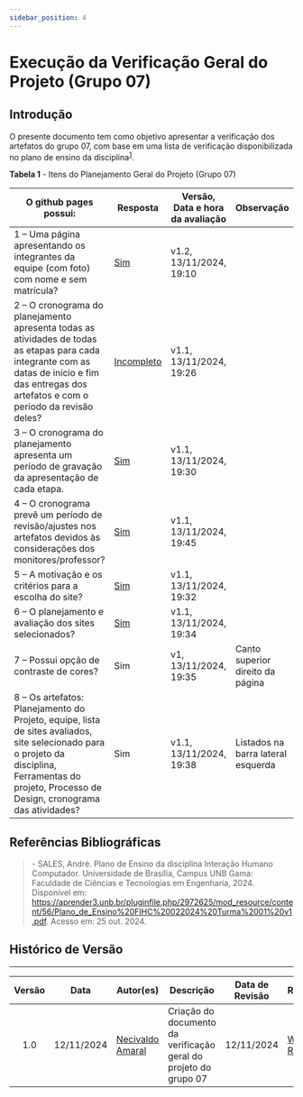 ```yaml
---
sidebar_position: 4
---
```


# Execução da Verificação Geral do Projeto (Grupo 07)

## Introdução

O presente documento tem como objetivo apresentar a verificação dos artefatos do grupo 07, com base em uma lista de verificação disponibilizada no plano de ensino da disciplina<sup>[1](../verificacao_geral/execucao-grupo07.md#referências-bibliográficas)</sup>.

<p style={{ textAlign: 'center', fontSize: '18px' }}><b>Tabela 1</b> - Itens do Planejamento Geral do Projeto (Grupo 07)</p>

| O github pages possui:                                                                                                                                                                             | Resposta                                       | Versão, Data e hora da avaliação | Observação                         |
| -------------------------------------------------------------------------------------------------------------------------------------------------------------------------------------------------- | ---------------------------------------------- | -------------------------------- | ---------------------------------- |
| 1 – Uma página apresentando os integrantes da equipe (com foto) com nome e sem matrícula?                                                                                                          | [Sim](https://interacao-humano-computador.github.io/2024.2-Grupo07/)                       | v1.2, 13/11/2024, 19:10            |                                    |
| 2 – O cronograma do planejamento apresenta todas as atividades de todas as etapas para cada integrante com as datas de início e fim das entregas dos artefatos e com o período da revisão deles?   | [Incompleto](https://interacao-humano-computador.github.io/2024.2-Grupo07/planejamento/cronograma/) | v1.1, 13/11/2024, 19:26            |                                    |
| 3 – O cronograma do planejamento apresenta um período de gravação da apresentação de cada etapa.                                                                                                   | [Sim](https://interacao-humano-computador.github.io/2024.2-Grupo07/planejamento/cronograma/)     | v1.1, 13/11/2024, 19:30            |                                    |
| 4 – O cronograma prevê um período de revisão/ajustes nos artefatos devidos às considerações dos monitores/professor?                                                                               | [Sim](https://interacao-humano-computador.github.io/2024.2-Grupo07/planejamento/cronograma/)                                            | v1.1, 13/11/2024, 19:45            |                                    |
| 5 – A motivação e os critérios para a escolha do site?                                                                                                                                             | [Sim](https://interacao-humano-computador.github.io/2024.2-Grupo07/planejamento/sites_escolhidos/) | v1.1, 13/11/2024, 19:32            |                                    |
| 6 – O planejamento e avaliação dos sites selecionados?                                                                                                                                             | [Sim](https://interacao-humano-computador.github.io/2024.2-Grupo07/planejamento/sites_avaliados/)| v1.1, 13/11/2024, 19:34            |                                    |
| 7 – Possui opção de contraste de cores?                                                                                                                                                            | Sim                                            | v1, 13/11/2024, 19:35            | Canto superior direito da página   |
| 8 – Os artefatos: Planejamento do Projeto, equipe, lista de sites avaliados, site selecionado para o projeto da disciplina, Ferramentas do projeto, Processo de Design, cronograma das atividades? | Sim                                            | v1.1, 13/11/2024, 19:38            | Listados na barra lateral esquerda |


## Referências Bibliográficas

> \- SALES, André. Plano de Ensino da disciplina Interação Humano Computador. Universidade de Brasília, Campus UNB Gama: Faculdade de Ciências e Tecnologias em Engenharia, 2024. Disponível em: https://aprender3.unb.br/pluginfile.php/2972625/mod_resource/content/56/Plano_de_Ensino%20FIHC%20022024%20Turma%2001%20v1.pdf. Acesso em: 25 out. 2024.


## Histórico de Versão

---

| Versão |    Data    | Autor(es)                                        | Descrição                                                           | Data de Revisão | Revisor(es)                                      |
| :----: | :--------: | ------------------------------------------------ | ------------------------------------------------------------------- | :-------------: | ------------------------------------------------ |
|  1.0   | 12/11/2024 | [Necivaldo Amaral](https://github.com/junioramaral22)     | Criação do documento da verificação geral do projeto do grupo 07 |   12/11/2024    | [Weverton Rodrigues](https://github.com/vevetin) |